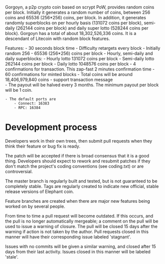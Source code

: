 Gorgoyn, a p2p crypto coin based on scrypt PoW, provides random coins per block. Initially it generates a random number of coins, between 256 coins and 65536 (256*256) coins, per block. In addition, it generates randomly superblocks on per hourly basis (131072 coins per block), semi-daily (262144 coins per block) and daily super lotto (528244 coins per block). Gorgoyn has a total of about 18,302,526,336 coins. It is a descendant of Litecoin with random block features. 

Features:
	- 30 seconds block time
	- Difficulty retargets every block
	- Initially random 256 - 65536 (256*256) coins per block
	- Hourly, semi-daily and daily superblocks:
		- Hourly lotto 131072 coins per block
		- Semi-daily lotto 262144 coins per block
		- Daily lotto 1048576 coins per block
	- 4 confirmations for transaction. This zap-fast 2 minutes confirmation time
	- 60 confirmations for minted blocks
	- Total coins will be around 18,406,979,840 coins
	- support transaction message	
	- The payout will be halved every 3 months. The minimum payout per block will be 1 coin.

	- The default ports are 
		- Connect: 16383 
		- RPC: 16384 



Development process
===================

Developers work in their own trees, then submit pull requests when
they think their feature or bug fix is ready.

The patch will be accepted if there is broad consensus that it is a
good thing.  Developers should expect to rework and resubmit patches
if they don't match the project's coding conventions (see coding.txt)
or are controversial.

The master branch is regularly built and tested, but is not guaranteed
to be completely stable. Tags are regularly created to indicate new
official, stable release versions of Elephant coin.

Feature branches are created when there are major new features being
worked on by several people.

From time to time a pull request will become outdated. If this occurs, and
the pull is no longer automatically mergeable; a comment on the pull will
be used to issue a warning of closure. The pull will be closed 15 days
after the warning if action is not taken by the author. Pull requests closed
in this manner will have their corresponding issue labeled 'stagnant'.

Issues with no commits will be given a similar warning, and closed after
15 days from their last activity. Issues closed in this manner will be 
labeled 'stale'. 
